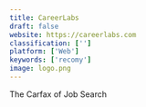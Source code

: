```yaml
---
title: CareerLabs
draft: false 
website: https://careerlabs.com
classification: ['']
platform: ['Web']
keywords: ['recomy']
image: logo.png
---
```

The Carfax of Job Search
